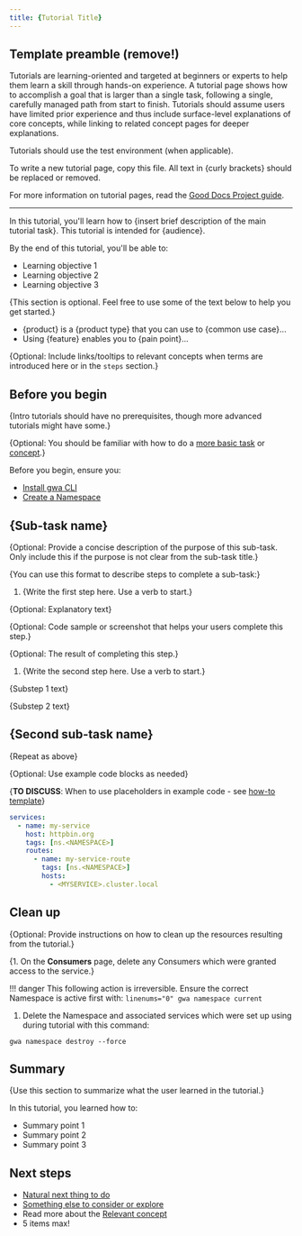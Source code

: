 ```yaml
---
title: {Tutorial Title}
---
```

<!-- template preamble -->

## Template preamble (remove!)

Tutorials are learning-oriented and targeted at beginners or experts to help
them learn a skill through hands-on experience. A tutorial page shows how to
accomplish a goal that is larger than a single task, following a single, carefully
managed path from start to finish. Tutorials should assume users have limited
prior experience and thus include surface-level explanations of core concepts, while
linking to related concept pages for deeper explanations.

Tutorials should use the test environment (when applicable).

To write a new tutorial page, copy this file. All text in {curly brackets} should be replaced or removed.

For more information on tutorial pages, read the [Good Docs Project guide](https://gitlab.com/tgdp/templates/-/blob/main/tutorial/guide-tutorial.md).

---

<!-- overview -->

In this tutorial, you'll learn how to {insert brief description of the main tutorial task}. This tutorial is intended for {audience}.

By the end of this tutorial, you'll be able to:

- Learning objective 1
- Learning objective 2
- Learning objective 3

<!-- background -->

{This section is optional. Feel free to use some of the text below to help you get started.}

- {product} is a {product type} that you can use to {common use case}...
- Using {feature} enables you to {pain point}...

{Optional: Include links/tooltips to relevant concepts when terms are introduced here or in the `steps` section.}

<!-- prerequisites -->

## Before you begin

{Intro tutorials should have no prerequisites, though more advanced tutorials might have some.}

{Optional: You should be familiar with how to do a [more basic task](/how-to/gwa-install.md) or [concept](/concepts/api-directory.md).}

Before you begin, ensure you:

- [Install gwa CLI](/how-to/gwa-install.md)
- [Create a Namespace](/resources/gwa-commands.md#namespacecreate)

<!-- steps -->

## {Sub-task name}

{Optional: Provide a concise description of the purpose of this sub-task. Only include this if the purpose is not clear from the sub-task title.}

{You can use this format to describe steps to complete a sub-task:}

1. {Write the first step here. Use a verb to start.}

  {Optional: Explanatory text}

  {Optional: Code sample or screenshot that helps your users complete this step.}

  {Optional: The result of completing this step.}

1. {Write the second step here. Use a verb to start.}

  {Substep 1 text}

  {Substep 2 text}

## {Second sub-task name}

{Repeat as above}

{Optional: Use example code blocks as needed}

{**TO DISCUSS**: When to use placeholders in example code - see [how-to template](/how-to/!how-to-template.md)}

```yaml
services:
  - name: my-service
    host: httpbin.org
    tags: [ns.<NAMESPACE>]
    routes:
      - name: my-service-route
        tags: [ns.<NAMESPACE>]
        hosts:
          - <MYSERVICE>.cluster.local
```

<!-- cleanup -->

## Clean up

{Optional: Provide instructions on how to clean up the resources resulting from the tutorial.}

{1. On the **Consumers** page, delete any Consumers which were granted access to the service.}

!!! danger
    This following action is irreversible. Ensure the correct Namespace is active first with:
    ``` linenums="0"
    gwa namespace current
    ```

1. Delete the Namespace and associated services which were set up using during tutorial with this command:

  ``` linenums="0"
  gwa namespace destroy --force
  ```


<!-- summary -->

## Summary

{Use this section to summarize what the user learned in the tutorial.}

In this tutorial, you learned how to:

- Summary point 1
- Summary point 2
- Summary point 3

<!-- whatsnext -->

## Next steps

- [Natural next thing to do](/how-to/gwa-install.md)
- [Something else to consider or explore](/how-to/private-route.md)
- Read more about the [Relevant concept](/concepts/api-directory.md)
- 5 items max!
